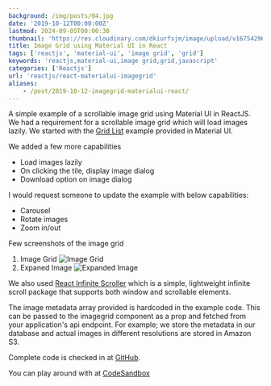 ```yaml
---
background: /img/posts/04.jpg
date: '2019-10-12T00:00:00Z'
lastmod: 2024-09-05T00:00:30
thumbnail: 'https://res.cloudinary.com/dkiurfsjm/image/upload/v1675429691/React-Dark_trdwyz.jpg'
title: Image Grid using Material UI in React
tags: ['reactjs', 'material-ui', 'image grid', 'grid']
keywords: 'reactjs,material-ui,image grid,grid,javascript'
categories: ['Reactjs']
url: 'reactjs/react-materialui-imagegrid'
aliases:
    - /post/2019-10-12-imagegrid-materialui-react/
---
```


A simple example of a scrollable image grid using Material UI in ReactJS. We had a requirement for a scrollable image grid which will load images lazily. We started with the [Grid List](https://material-ui.com/components/grid-list/) example provided in Material UI.

We added a few more capabilities

- Load images lazily
- On clicking the tile, display image dialog
- Download option on image dialog

I would request someone to update the example with below capabilities:

- Carousel
- Rotate images
- Zoom in/out

Few screenshots of the image grid

1. Image Grid ![Image Grid](https://res.cloudinary.com/dkiurfsjm/image/upload/v1725520524/ss_0_yawyfq.png)
2. Expaned Image ![Expanded Image](https://res.cloudinary.com/dkiurfsjm/image/upload/v1725520524/ss_1_vk6k8h.png)

We also used [React Infinite Scroller](https://github.com/CassetteRocks/react-infinite-scroller) which is a simple, lightweight infinite scroll package that supports both window and scrollable elements.

The image metadata array provided is hardcoded in the example code. This can be passed to the imagegrid component as a prop and fetched from your application's api endpoint. For example; we store the metadata in our database and actual images in different resolutions are stored in Amazon S3.

Complete code is checked in at [GitHub](https://github.com/manisuec/Sandbox).

You can play around with at [CodeSandbox](https://codesandbox.io/embed/imagegrid-lepk2)

